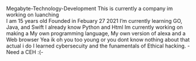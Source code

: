 Megabyte-Technology-Development 
This is currently a company im working on luanching  
I am 15 years old
Founded in Febuary 27 2021
I’m currently learning GO, Java, and Swift I already know Python and Html
Im currently working on making a My own  programming language, My own version of alexa and a Web browser
Yea ik oh you too young or you dont know nothing about that actual i do
I learned cybersecuity and the funamentals of Ethical hacking. -Need a CEH :(-
